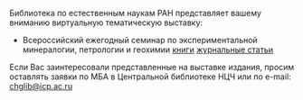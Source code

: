 Библиотека по естественным наукам РАН представляет вашему вниманию
виртуальную тематическую выставку:

* Всероссийский ежегодный семинар по экспериментальной минералогии, петрологии и геохимии
[книги](http://www.benran.ru/exh/exh1.aspx?num=227)
[журнальные статьи](http://www.benran.ru/exh/exh2.aspx?num=227)

Если Вас заинтересовали представленные на выставке издания, просим оставлять заявки по МБА
в Центральной библиотеке НЦЧ или по e-mail: [chglib@icp.ac.ru](mailto:chglib@icp.ac.ru)

